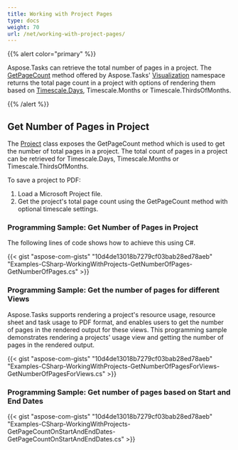 ```yaml
---
title: Working with Project Pages
type: docs
weight: 70
url: /net/working-with-project-pages/
---
```


{{% alert color="primary" %}} 

Aspose.Tasks can retrieve the total number of pages in a project. The [GetPageCount](https://apireference.aspose.com/tasks/net/aspose.tasks/project/methods/getpagecount) method offered by Aspose.Tasks' [Visualization](https://apireference.aspose.com/tasks/net/aspose.tasks.visualization) namespace returns the total page count in a project with options of rendering them based on [Timescale.Days](https://apireference.aspose.com/tasks/net/aspose.tasks.visualization/timescale), Timescale.Months or Timescale.ThirdsOfMonths.

{{% /alert %}} 
## **Get Number of Pages in Project**
The [Project](https://apireference.aspose.com/tasks/net/aspose.tasks/project) class exposes the GetPageCount method which is used to get the number of total pages in a project. The total count of pages in a project can be retrieved for Timescale.Days, Timescale.Months or Timescale.ThirdsOfMonths.

To save a project to PDF:

1. Load a Microsoft Project file.
2. Get the project's total page count using the GetPageCount method with optional timescale settings.
### **Programming Sample: Get Number of Pages in Project**
The following lines of code shows how to achieve this using C#.

{{< gist "aspose-com-gists" "10d4de13018b7279cf03bab28ed78aeb" "Examples-CSharp-WorkingWithProjects-GetNumberOfPages-GetNumberOfPages.cs" >}}
### **Programming Sample: Get the number of pages for different Views**
Aspose.Tasks supports rendering a project's resource usage, resource sheet and task usage to PDF format, and enables users to get the number of pages in the rendered output for these views. This programming sample demonstrates rendering a projects' usage view and getting the number of pages in the rendered output.

{{< gist "aspose-com-gists" "10d4de13018b7279cf03bab28ed78aeb" "Examples-CSharp-WorkingWithProjects-GetNumberOfPagesForViews-GetNumberOfPagesForViews.cs" >}}
### **Programming Sample: Get number of pages based on Start and End Dates**
{{< gist "aspose-com-gists" "10d4de13018b7279cf03bab28ed78aeb" "Examples-CSharp-WorkingWithProjects-GetPageCountOnStartAndEndDates-GetPageCountOnStartAndEndDates.cs" >}}
